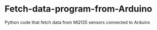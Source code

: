 # Fetch-data-program-from-Arduino
Python code that fetch data from MQ135 sensors connected to Arduino
